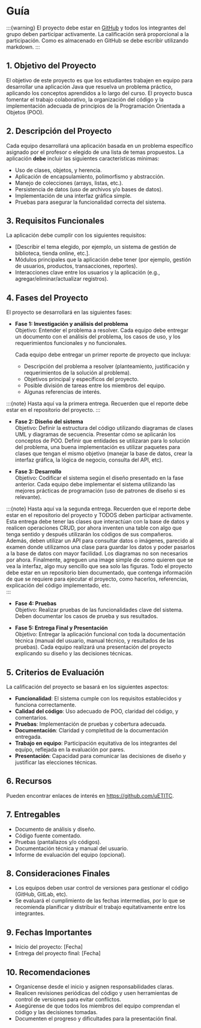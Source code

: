 # Guía

:::{warning}
El proyecto debe estar en [GitHub](https://www.github.com) y todos los integrantes del grupo deben participar activamente. La calificación será proporcional a la participación. Como es almacenado en GitHub se debe escribir utilizando markdown.
:::

## 1. Objetivo del Proyecto

   El objetivo de este proyecto es que los estudiantes trabajen en equipo para desarrollar una aplicación Java que resuelva un problema práctico, aplicando los conceptos aprendidos a lo largo del curso. El proyecto busca fomentar el trabajo colaborativo, la organización del código y la implementación adecuada de principios de la Programación Orientada a Objetos (POO).

## 2. Descripción del Proyecto
   Cada equipo desarrollará una aplicación basada en un problema específico asignado por el profesor o elegido de una lista de temas propuestos. La aplicación **debe** incluir las siguientes características mínimas:
   - Uso de clases, objetos, y herencia.
   - Aplicación de encapsulamiento, polimorfismo y abstracción.
   - Manejo de colecciones (arrays, listas, etc.).
   - Persistencia de datos (uso de archivos y/o bases de datos).
   - Implementación de una interfaz gráfica simple.
   - Pruebas para asegurar la funcionalidad correcta del sistema.

## 3. Requisitos Funcionales
   La aplicación debe cumplir con los siguientes requisitos:
   - [Describir el tema elegido, por ejemplo, un sistema de gestión de biblioteca, tienda online, etc.].
   - Módulos principales que la aplicación debe tener (por ejemplo, gestión de usuarios, productos, transacciones, reportes).
   - Interacciones clave entre los usuarios y la aplicación (e.g., agregar/eliminar/actualizar registros).

## 4. Fases del Proyecto
   El proyecto se desarrollará en las siguientes fases:

   - **Fase 1: Investigación y análisis del problema**  
     Objetivo: Entender el problema a resolver. Cada equipo debe entregar un documento con el análisis del problema, los casos de uso, y los requerimientos funcionales y no funcionales. 
   
     Cada equipo debe entregar un primer reporte de proyecto que incluya:

     - Descripción del problema a resolver (planteamiento, justificación y requerimientos de la solución al problema). 
     - Objetivos principal y específicos del proyecto.
     - Posible división de tareas entre los miembros del equipo.
     - Algunas referencias de interés.
  
:::{note}
Hasta aquí va la primera entrega. Recuerden que el reporte debe estar en el repositorio del proyecto.
:::

   - **Fase 2: Diseño del sistema**  
     Objetivo: Definir la estructura del código utilizando diagramas de clases UML y diagramas de secuencia. Presentar cómo se aplicarán los conceptos de POO. Definir que entidades se utilizaran para lo solución del problema, una buena implementación es utilizar paquetes para clases que tengan el mismo objetivo (manejar la base de datos, crear la interfaz gráfica, la lógica de negocio, consulta del API, etc).

   - **Fase 3: Desarrollo**  
     Objetivo: Codificar el sistema según el diseño presentado en la fase anterior. Cada equipo debe implementar el sistema utilizando las mejores prácticas de programación (uso de patrones de diseño si es relevante).

:::{note}
Hasta aquí va la segunda entrega. Recuerden que el reporte debe estar en el repositorio del proyecto y TODOS deben participar activamente. Esta entrega debe tener las clases que interactúan con la base de datos y realicen operaciones CRUD, por ahora inventen una table con algo que tenga sentido y después utilizarán los códigos de sus compañeros. Además, deben utilizar un API para consultar datos o imágenes, parecido al examen donde utilizamos una clase para guardar los datos y poder pasarlos a la base de datos con mayor facilidad. Los diagramas no son necesarios por ahora. Finalmente, agreguen una image simple de como quieren que se vea la interfaz, algo muy sencillo que sea solo las figuras. Todo el proyecto debe estar en un repositorio bien documentado, que contenga información de que se requiere para ejecutar el proyecto, como hacerlos, referencias, explicación del código implementado, etc.  
:::
   - **Fase 4: Pruebas**  
     Objetivo: Realizar pruebas de las funcionalidades clave del sistema. Deben documentar los casos de prueba y sus resultados.

   - **Fase 5: Entrega Final y Presentación**  
     Objetivo: Entregar la aplicación funcional con toda la documentación técnica (manual del usuario, manual técnico, y resultados de las pruebas). Cada equipo realizará una presentación del proyecto explicando su diseño y las decisiones técnicas.
   
## 5. Criterios de Evaluación
   La calificación del proyecto se basará en los siguientes aspectos:
   - **Funcionalidad**: El sistema cumple con los requisitos establecidos y funciona correctamente.
   - **Calidad del código**: Uso adecuado de POO, claridad del código, y comentarios.
   - **Pruebas**: Implementación de pruebas y cobertura adecuada.
   - **Documentación**: Claridad y completitud de la documentación entregada.
   - **Trabajo en equipo**: Participación equitativa de los integrantes del equipo, reflejada en la evaluación por pares.
   - **Presentación**: Capacidad para comunicar las decisiones de diseño y justificar las elecciones técnicas.

## 6. Recursos
   Pueden encontrar enlaces de interés en https://github.com/uETITC.

## 7. Entregables
   - Documento de análisis y diseño.
   - Código fuente comentado.
   - Pruebas (pantallazos y/o códigos).
   - Documentación técnica y manual del usuario.
   - Informe de evaluación del equipo (opcional).

## 8. Consideraciones Finales
   - Los equipos deben usar control de versiones para gestionar el código (GitHub, GitLab, etc).
   - Se evaluará el cumplimiento de las fechas intermedias, por lo que se recomienda planificar y distribuir el trabajo equitativamente entre los integrantes.

## 9. Fechas Importantes
   - Inicio del proyecto: [Fecha]
   - Entrega del proyecto final: [Fecha]

## 10. Recomendaciones

  - Organícense desde el inicio y asignen responsabilidades claras.
  - Realicen revisiones periódicas del código y usen herramientas de control de versiones para evitar conflictos.
  - Asegúrense de que todos los miembros del equipo comprendan el código y las decisiones tomadas.
  - Documenten el progreso y dificultades para la presentación final.